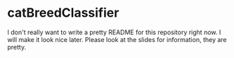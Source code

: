 # catBreedClassifier
I don't really want to write a pretty README for this repository right now. I will make it look nice later. Please look at the slides for information, they are pretty. 

